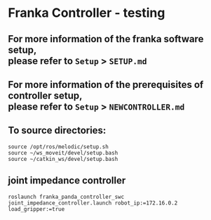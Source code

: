 # Franka Controller - testing

**For more information of the franka software setup,  
please refer to `Setup` > `SETUP.md`**
---
**For more information of the prerequisites of controller setup,  
please refer to `Setup` > `NEWCONTROLLER.md`**
---
## To source directories:
```
source /opt/ros/melodic/setup.sh
source ~/ws_moveit/devel/setup.bash
source ~/catkin_ws/devel/setup.bash
```

## joint impedance controller
```
roslaunch franka_panda_controller_swc joint_impedance_controller.launch robot_ip:=172.16.0.2 load_gripper:=true
```
